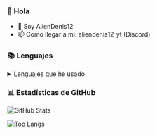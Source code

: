 ### 👋 Hola
- 🚀 Soy AlienDenis12
- 📫 Como llegar a mi: aliendenis12_yt (Discord)

### 📚 Lenguajes
  <details>
    <summary>Lenguajes que he usado</summary>
  
  ![JavaScript](https://img.shields.io/badge/Code-JavaScript-blue?logo=javascript)
  ![Python](https://img.shields.io/badge/Code-Python-blue?logo=python)
  ![React](https://img.shields.io/badge/Code-React-informational?style=flat&color=informational&logo=react)
  ![TypeScript](https://img.shields.io/badge/Code-TypeScript-informational?style=flat&color=informational&logo=typescript)
  ![NodeJS](https://img.shields.io/badge/Code-NodeJS-informational?style=flat&color=informational&logo=node.js)
  </details>

### 📊 Estadísticas de GitHub

![GitHub Stats](https://github-readme-stats.vercel.app/api?username=AlienDenis12&theme=dark)

[![Top Langs](https://github-readme-stats.vercel.app/api/top-langs/?username=AlienDenis12&theme=dark&layout=compact)](https://github.com/anuraghazra/github-readme-stats)

<!--
**AlienDenis12/AlienDenis12** is a ✨ _special_ ✨ repository because its `README.md` (this file) appears on your GitHub profile.

Here are some ideas to get you started:

- 🔭 I’m currently working on ...
- 🌱 I’m currently learning ...
- 👯 I’m looking to collaborate on ...
- 🤔 I’m looking for help with ...
- 💬 Ask me about ...
- 📫 How to reach me: ...
- 😄 Pronouns: ...
- ⚡ Fun fact: ...
-->
